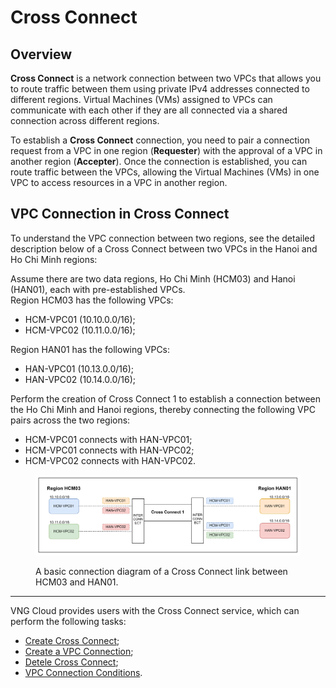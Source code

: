 # Cross Connect

## Overview

**Cross Connect** is a network connection between two VPCs that allows you to route traffic between them using private IPv4 addresses connected to different regions. Virtual Machines (VMs) assigned to VPCs can communicate with each other if they are all connected via a shared connection across different regions.

To establish a **Cross Connect** connection, you need to pair a connection request from a VPC in one region (**Requester**) with the approval of a VPC in another region (**Accepter**). Once the connection is established, you can route traffic between the VPCs, allowing the Virtual Machines (VMs) in one VPC to access resources in a VPC in another region.

## VPC Connection in Cross Connect

To understand the VPC connection between two regions, see the detailed description below of a Cross Connect between two VPCs in the Hanoi and Ho Chi Minh regions:

Assume there are two data regions, Ho Chi Minh (HCM03) and Hanoi (HAN01), each with pre-established VPCs.\
Region HCM03 has the following VPCs:

* HCM-VPC01 (10.10.0.0/16);
* HCM-VPC02 (10.11.0.0/16);

Region HAN01 has the following VPCs:

* HAN-VPC01 (10.13.0.0/16);
* HAN-VPC02 (10.14.0.0/16);

Perform the creation of Cross Connect 1 to establish a connection between the Ho Chi Minh and Hanoi regions, thereby connecting the following VPC pairs across the two regions:

* HCM-VPC01 connects with HAN-VPC01;
* HCM-VPC01 connects with HAN-VPC02;
* HCM-VPC02 connects with HAN-VPC02.

<figure><img src="../../.gitbook/assets/image (1) (1) (1) (1) (1) (1) (1) (1) (1) (1) (1) (1) (1) (1) (1) (1) (1).png" alt=""><figcaption><p>A basic connection diagram of a Cross Connect link between HCM03 and HAN01.</p></figcaption></figure>

***

VNG Cloud provides users with the Cross Connect service, which can perform the following tasks:

* [Create Cross Connect](create-cross-connect.md);
* [Create a VPC Connection](create-a-vpc-connection.md);
* [Detele Cross Connect](delete-cross-connect.md);
* [VPC Connection Conditions](vpc-connection-conditions.md).
